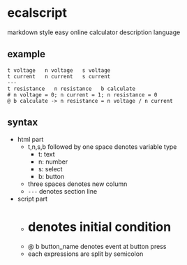 # ecalscript
markdown style easy online calculator description language

## example
```
t voltage   n voltage   s voltage
t current   n current   s current
---
t resistance   n resistance   b calculate
# n voltage = 0; n current = 1; n resistance = 0
@ b calculate -> n resistance = n voltage / n current
```

## syntax
- html part
  - t,n,s,b followed by one space denotes variable type
    - t: text
    - n: number
    - s: select
    - b: button
  - three spaces denotes new column
  - `---` denotes section line
- script part
  - # denotes initial condition
  - @ b button_name denotes event at button press
  - each expressions are split by semicolon
